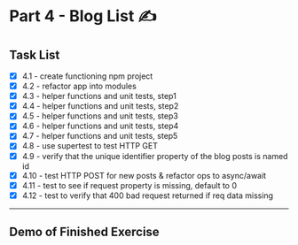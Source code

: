 # Part 4 - Blog List ✍

## Task List
- [x] 4.1 - create functioning npm project
- [x] 4.2 - refactor app into modules
- [x] 4.3 - helper functions and unit tests, step1
- [x] 4.4 - helper functions and unit tests, step2
- [x] 4.5 - helper functions and unit tests, step3
- [x] 4.6 - helper functions and unit tests, step4
- [x] 4.7 - helper functions and unit tests, step5
- [x] 4.8 - use supertest to test HTTP GET
- [x] 4.9 -  verify that the unique identifier property of the blog posts is named id
- [x] 4.10 - test HTTP POST for new posts & refactor ops to async/await
- [x] 4.11 - test to see if request property is missing, default to 0
- [x] 4.12 - test to verify that 400 bad request returned if req data missing

---
## Demo of Finished Exercise
